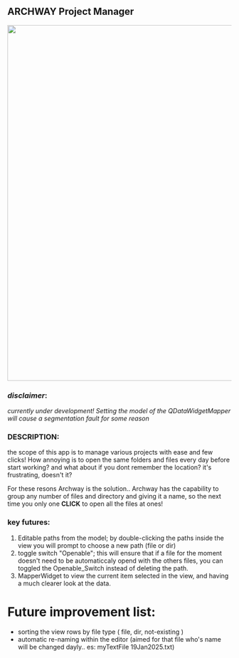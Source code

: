 ## ARCHWAY Project Manager

<img align="center" width="800" src="https://github.com/user-attachments/assets/cca6c162-d9d7-428c-9681-f9203b39195f">


### *disclaimer*:
*currently under development! Setting the model of the QDataWidgetMapper will cause a segmentation fault for some reason*

### **DESCRIPTION:**
the scope of this app is to manage various projects with ease and few clicks! 
How annoying is to open the same folders and files every day before start working? and what about if you dont remember the location? it's frustrating, doesn't it?

For these resons Archway is the solution.. 
Archway has the capability to group any number of files and directory and giving it a name, so the next time you only one **CLICK** to open all the files at ones!


### **key futures:**
1. Editable paths from the model; by double-clicking the paths inside the view you will prompt to choose a new path (file or dir)
2. toggle switch "Openable"; this will ensure that if a file for the moment doesn't need to be automaticcaly opend with the others files, you can toggled the Openable_Switch instead of deleting the path.
3. MapperWidget to view the current item selected in the view, and having a much clearer look at the data.

# Future improvement list:
- sorting the view rows by file type ( file, dir, not-existing )
- automatic re-naming within the editor (aimed for that file who's name will be changed dayly.. es: myTextFile 19Jan2025.txt)
